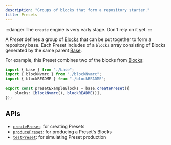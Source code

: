 ```yaml
---
description: "Groups of blocks that form a repository starter."
title: Presets
---
```


:::danger
The `create` engine is very early stage.
Don't rely on it yet.
:::

A _Preset_ defines a group of [Blocks](./blocks) that can be put together to form a repository base.
Each Preset includes of a `blocks` array consisting of Blocks generated by the same parent [Base](./bases).

For example, this Preset combines two of the blocks from [Blocks](./blocks):

```ts
import { base } from "./base";
import { blockNvmrc } from "./blockNvmrc";
import { blockREADME } from "./blockREADME";

export const presetExampleBlocks = base.createPreset({
	blocks: [blockNvmrc(), blockREADME()],
});
```

## APIs

- [`createPreset`](../apis/creators#createpreset): for creating Presets
- [`producePreset`](../apis/producers#producepreset): for producing a Preset's Blocks
- [`testPreset`](../apis/testers#testpreset): for simulating Preset production
